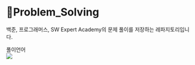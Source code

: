 # 📂Problem_Solving
백준, 프로그래머스, SW Expert Academy의 문제 풀이를 저장하는 레파지토리입니다.

풀이언어
<br>
<img src="https://img.shields.io/badge/C%2B%2B-00599C?style=for-the-badge&logo=c%2B%2B&logoColor=white"/>
